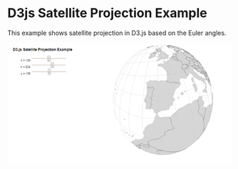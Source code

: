 # D3js Satellite Projection Example

This example shows satellite projection in D3.js based on the Euler angles.

![alt text](https://raw.githubusercontent.com/herreriasjose/d3js-satellite-projection/master/2017-07-12D3_example.png)
